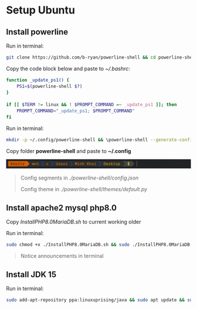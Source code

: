 # Setup Ubuntu

## Install powerline

Run in terminal:

```bash
git clone https://github.com/b-ryan/powerline-shell && cd powerline-shell && sudo python3 setup.py install
```

Copy the code block below and paste to *~/.bashrc*:

```bash
function _update_ps1() {
    PS1=$(powerline-shell $?)
}

if [[ $TERM != linux && ! $PROMPT_COMMAND =~ _update_ps1 ]]; then
    PROMPT_COMMAND="_update_ps1; $PROMPT_COMMAND"
fi
```

Run in terminal:

```bash
mkdir -p ~/.config/powerline-shell && \powerline-shell --generate-config > ~/.config/powerline-shell/config.json
```

Copy folder **powerline-shell** and paste to **~/.config**

![This is my terminal](./terminal.jpg)
> Config segments in *./powerline-shell/config.json*
>
> Config theme in *./powerline-shell/themes/default.py*

## Install apache2 mysql php8.0

Copy *InstallPHP8.0MariaDB.sh* to current working older

Run in terminal:

```bash
sudo chmod +x ./InstallPHP8.0MariaDB.sh && sudo ./InstallPHP8.0MariaDB.sh
```

> Notice announcements in terminal

## Install JDK 15

Run in terminal:

```bash
sudo add-apt-repository ppa:linuxuprising/java && sudo apt update && sudo apt install oracle-java15-installer
```
